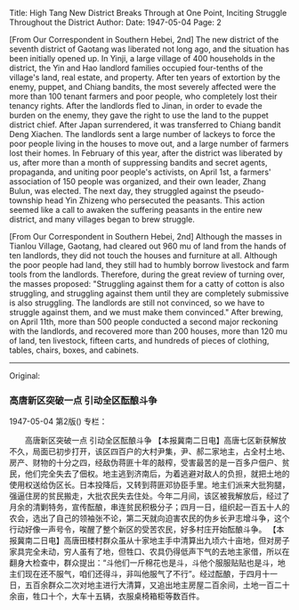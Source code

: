 Title: High Tang New District Breaks Through at One Point, Inciting Struggle Throughout the District
Author:
Date: 1947-05-04
Page: 2

[From Our Correspondent in Southern Hebei, 2nd] The new district of the seventh district of Gaotang was liberated not long ago, and the situation has been initially opened up. In Yinji, a large village of 400 households in the district, the Yin and Hao landlord families occupied four-tenths of the village's land, real estate, and property. After ten years of extortion by the enemy, puppet, and Chiang bandits, the most severely affected were the more than 100 tenant farmers and poor people, who completely lost their tenancy rights. After the landlords fled to Jinan, in order to evade the burden on the enemy, they gave the right to use the land to the puppet district chief. After Japan surrendered, it was transferred to Chiang bandit Deng Xiachen. The landlords sent a large number of lackeys to force the poor people living in the houses to move out, and a large number of farmers lost their homes. In February of this year, after the district was liberated by us, after more than a month of suppressing bandits and secret agents, propaganda, and uniting poor people's activists, on April 1st, a farmers' association of 150 people was organized, and their own leader, Zhang Bulun, was elected. The next day, they struggled against the pseudo-township head Yin Zhizeng who persecuted the peasants. This action seemed like a call to awaken the suffering peasants in the entire new district, and many villages began to brew struggle.

[From Our Correspondent in Southern Hebei, 2nd] Although the masses in Tianlou Village, Gaotang, had cleared out 960 mu of land from the hands of ten landlords, they did not touch the houses and furniture at all. Although the poor people had land, they still had to humbly borrow livestock and farm tools from the landlords. Therefore, during the great review of turning over, the masses proposed: "Struggling against them for a catty of cotton is also struggling, and struggling against them until they are completely submissive is also struggling. The landlords are still not convinced, so we have to struggle against them, and we must make them convinced." After brewing, on April 11th, more than 500 people conducted a second major reckoning with the landlords, and recovered more than 200 houses, more than 120 mu of land, ten livestock, fifteen carts, and hundreds of pieces of clothing, tables, chairs, boxes, and cabinets.



<hr /> 

Original: 


### 高唐新区突破一点  引动全区酝酿斗争

1947-05-04
第2版()
专栏：

　　高唐新区突破一点
    引动全区酝酿斗争
    【本报冀南二日电】高唐七区新获解放不久，局面已初步打开，该区四百户的大村尹集，尹、郝二家地主，占全村土地、房产、财物的十分之四，经敌伪蒋匪十年的敲榨，受害最苦的是一百多户佃户、贫民，他们完全失去了佃权。地主逃到济南后，为着逃避对敌人的负担，就把土地的使用权送给伪区长。日本投降后，又转到蒋匪邓协臣手里。地主们派来大批狗腿，强逼住房的贫民搬走，大批农民失去住处。今年二月间，该区被我解放后，经过了月余的清剿特务，宣传酝酿，串连贫民积极分子；四月一日，组织起一百五十人的农会，选出了自己的领袖张不论，第二天就向迫害农民的伪乡长尹志增斗争，这个行动好像一声号令，唉醒了整个新区的受苦农民，好多村庄开始酝酿斗争。
    【本报冀南二日电】高唐田楼村群众虽从十家地主手中清算出九顷六十亩地，但对房子家具完全未动，穷人虽有了地，但牲口、农具仍得低声下气的去地主家借，所以在翻身大检查中，群众提出：“斗他们一斤棉花也是斗，斗他个服服贴贴也是斗，地主们现在还不服气，咱们还得斗，非叫他服气了不行”。经过酝酿，于四月十一日，五百余群众二次对地主进行大清算，又追出地主房屋二百余间，土地一百二十余亩，牲口十个，大车十五辆，衣服桌椅箱柜等数百件。
